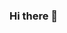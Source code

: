 ### Hi there 👋

<!--
**Vaalerio/vaalerio** is a ✨ _special_ ✨ repository because its `README.md` (this file) appears on your GitHub profile.

Here are some ideas to get you started:

- 🔭 I’m currently working on Ningun Lugar
- 🌱 I’m currently learning HTML
- 👯 I’m looking to collaborate on Otros Desarrolladores
- 🤔 I’m looking for help with JavaScript
- 💬 Ask me about Mis pasatiempos
- 📫 How to reach me: vaalerio
- 😄 Pronouns: He
- ⚡ Fun fact: Me hakearon 3 cuentas
-->

